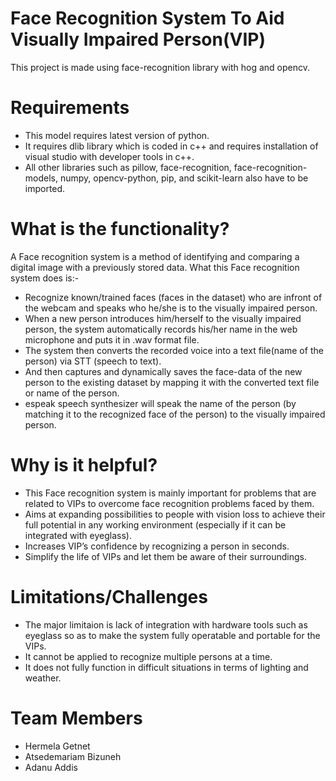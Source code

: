 # Face Recognition System To Aid Visually Impaired Person(VIP) 

This project is made using face-recognition library with hog and opencv.

# Requirements

* This model requires latest version of python.
* It requires dlib library which is coded in c++ and requires installation of visual studio with developer tools in c++.
* All other libraries such as pillow, face-recognition, face-recognition-models, numpy, opencv-python, pip, and scikit-learn also have to be imported.

# What is the functionality?

A Face recognition system is a method of identifying and comparing a digital image with a previously stored data. 
What this Face recognition system does is:-
* Recognize known/trained faces (faces in the dataset) who are infront of the webcam and speaks who he/she is to the visually impaired person.
* When a new person introduces him/herself to the visually impaired person, the system automatically records his/her name in the web microphone and puts it in .wav format file.
* The system then converts the recorded voice into a text file(name of the person) via STT (speech to text).
* And then captures and dynamically saves the face-data of the new person to the existing dataset by mapping it with the converted text file or name of the person.
* espeak speech synthesizer will speak the name of the person (by matching it to the recognized face of the person) to the visually impaired person.

# Why is it helpful?

* This Face recognition system is mainly important for problems that are related to VIPs to overcome face recognition problems faced by them.
* Aims at expanding possibilities to people with vision loss to achieve their full potential in any working environment (especially if it can be integrated with eyeglass).
* Increases VIP’s confidence by recognizing a person in seconds.
* Simplify the life of VIPs and let them be aware of their surroundings.

# Limitations/Challenges

* The major limitaion is lack of integration with hardware tools such as eyeglass so as to make the system fully operatable and portable for the VIPs.
* It cannot be applied to recognize multiple persons at a time.
* It does not fully function in difficult situations in terms of lighting and weather.

# Team Members

* Hermela Getnet
* Atsedemariam Bizuneh
* Adanu Addis




